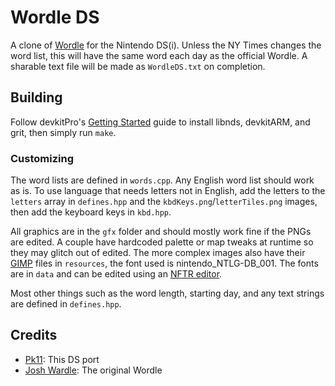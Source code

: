 # Wordle DS
A clone of [Wordle](https://www.nytimes.com/games/wordle/index.html) for the Nintendo DS(i). Unless the NY Times changes the word list, this will have the same word each day as the official Wordle. A sharable text file will be made as `WordleDS.txt` on completion.

## Building
Follow devkitPro's [Getting Started](https://devkitpro.org/wiki/Getting_Started) guide to install libnds, devkitARM, and grit, then simply run `make`.

### Customizing
The word lists are defined in `words.cpp`. Any English word list should work as is. To use language that needs letters not in English, add the letters to the `letters` array in `defines.hpp` and the `kbdKeys.png`/`letterTiles.png` images, then add the keyboard keys in `kbd.hpp`.

All graphics are in the `gfx` folder and should mostly work fine if the PNGs are edited. A couple have hardcoded palette or map tweaks at runtime so they may glitch out of edited. The more complex images also have their [GIMP](https://www.gimp.org) files in `resources`, the font used is nintendo_NTLG-DB_001. The fonts are in `data` and can be edited using an [NFTR editor](https://pk11.us/nftr-editor/).

Most other things such as the word length, starting day, and any text strings are defined in `defines.hpp`.

## Credits
- [Pk11](https://github.com/Epicmn11): This DS port
- [Josh Wardle](https://github.com/powerlanguage): The original Wordle
